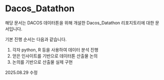 # Dacos_Datathon

해당 문서는 DACOS 데이터톤을 위해 개설한 Dacos_Datathon 리포지토리에 대한 문서입니다.

기본 진행 순서는 다음과 같습니다.
1. 각자 python, R 등을 사용하여 데이터 분석 진행
2. 얻은 인사이트를 기반으로 데이터톤 산출물 논의
3. 논의를 기반으로 산출물 실제 구현

2025.08.29 수정